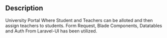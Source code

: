 ## Description

University Portal Where Student and Teachers can be alloted and then assign teachers to students. 
Form Request, Blade Components, Datatables and Auth From Laravel-UI has been utilized.